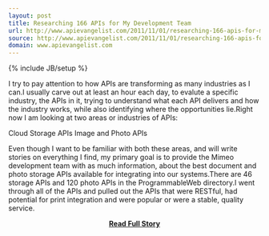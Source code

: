 ```yaml
---
layout: post
title: Researching 166 APIs for My Development Team
url: http://www.apievangelist.com/2011/11/01/researching-166-apis-for-my-development-team/
source: http://www.apievangelist.com/2011/11/01/researching-166-apis-for-my-development-team/
domain: www.apievangelist.com
---
```

{% include JB/setup %}<p>I try to pay attention to how APIs are transforming as many industries as I can.I usually carve out at least an hour each day, to evalute a specific industry, the APIs in it, trying to understand what each API delivers and how the industry works, while also identifying where the opportunities lie.Right now I am looking at two areas or industries of APIs:

Cloud Storage APIs
Image and Photo APIs

Even though I want to be familiar with both these areas, and will write stories on everything I find, my primary goal is to provide the Mimeo development team with as much information, about the best document and photo storage APIs available for integrating into our systems.There are 46 storage APIs and 120 photo APIs in the ProgrammableWeb directory.I went through all of the APIs and pulled out the APIs that were RESTful, had potential for print integration and were popular or were a stable, quality service.</p>
<center><p><a href="http://www.apievangelist.com/2011/11/01/researching-166-apis-for-my-development-team/" style='padding:25px; font-sze:18px; font-weight: bold;'>Read Full Story</a></p></center>
